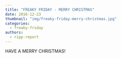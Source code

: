 ```yaml
---
title: "FREAKY FRIDAY - MERRY CHRISTMAS"
date: 2016-12-23
thumbnail: "img/freaky-friday-merry-christmas.jpg"
categories: 
  - freaky-friday
authors: 
  - ripp-report
---
```


HAVE A MERRY CHRISTMAS!
